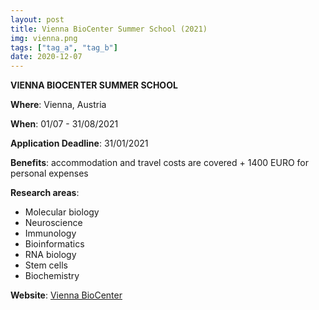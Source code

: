 ```yaml
---
layout: post
title: Vienna BioCenter Summer School (2021)
img: vienna.png
tags: ["tag_a", "tag_b"]
date: 2020-12-07
---
```


**VIENNA BIOCENTER SUMMER SCHOOL**

**Where**: Vienna, Austria  

**When**: 01/07 - 31/08/2021

**Application Deadline**: 31/01/2021

**Benefits**: accommodation and travel costs are covered + 1400 EURO for personal expenses

**Research areas**: 
 * Molecular biology 
 * Neuroscience 
 * Immunology 
 * Bioinformatics 
 * RNA biology 
 * Stem cells 
 * Biochemistry

**Website**: [Vienna BioCenter](https://training.vbc.ac.at/summer-school/programme-description/)


